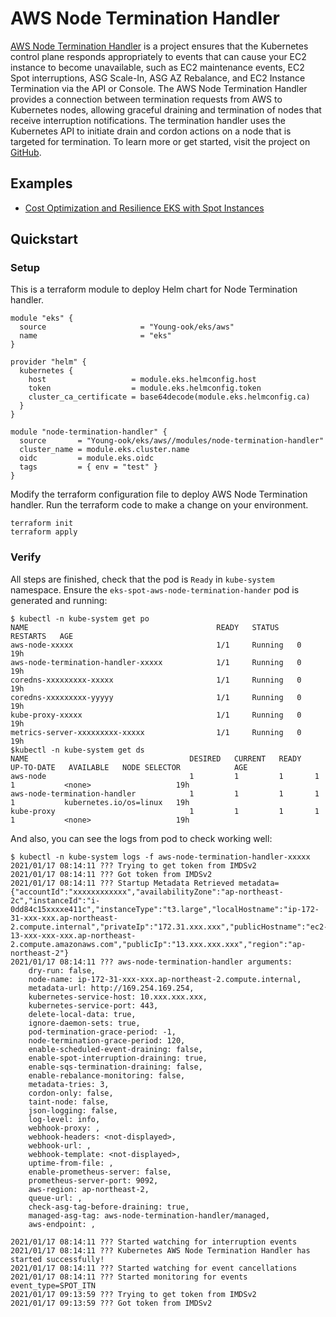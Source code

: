# AWS Node Termination Handler
[AWS Node Termination Handler](https://github.com/aws/aws-node-termination-handler) is a project ensures that the Kubernetes control plane responds appropriately to events that can cause your EC2 instance to become unavailable, such as EC2 maintenance events, EC2 Spot interruptions, ASG Scale-In, ASG AZ Rebalance, and EC2 Instance Termination via the API or Console. The AWS Node Termination Handler provides a connection between termination requests from AWS to Kubernetes nodes, allowing graceful draining and termination of nodes that receive interruption notifications. The termination handler uses the Kubernetes API to initiate drain and cordon actions on a node that is targeted for termination. To learn more or get started, visit the project on [GitHub](https://github.com/aws/aws-node-termination-handler).

## Examples
- [Cost Optimization and Resilience EKS with Spot Instances](https://aws.amazon.com/blogs/compute/cost-optimization-and-resilience-eks-with-spot-instances/)

## Quickstart
### Setup
This is a terraform module to deploy Helm chart for Node Termination handler.
```hcl
module "eks" {
  source                     = "Young-ook/eks/aws"
  name                       = "eks"
}

provider "helm" {
  kubernetes {
    host                   = module.eks.helmconfig.host
    token                  = module.eks.helmconfig.token
    cluster_ca_certificate = base64decode(module.eks.helmconfig.ca)
  }
}

module "node-termination-handler" {
  source       = "Young-ook/eks/aws//modules/node-termination-handler"
  cluster_name = module.eks.cluster.name
  oidc         = module.eks.oidc
  tags         = { env = "test" }
}
```
Modify the terraform configuration file to deploy AWS Node Termination handler. Run the terraform code to make a change on your environment.
```
terraform init
terraform apply
```

### Verify
All steps are finished, check that the pod is `Ready` in `kube-system` namespace. Ensure the `eks-spot-aws-node-termination-hander` pod is generated and running:
```
$ kubectl -n kube-system get po
NAME                                          READY   STATUS    RESTARTS   AGE
aws-node-xxxxx                                1/1     Running   0          19h
aws-node-termination-handler-xxxxx            1/1     Running   0          19h
coredns-xxxxxxxxx-xxxxx                       1/1     Running   0          19h
coredns-xxxxxxxxx-yyyyy                       1/1     Running   0          19h
kube-proxy-xxxxx                              1/1     Running   0          19h
metrics-server-xxxxxxxxx-xxxxx                1/1     Running   0          19h
$kubectl -n kube-system get ds
NAME                                    DESIRED   CURRENT   READY   UP-TO-DATE   AVAILABLE   NODE SELECTOR            AGE
aws-node                                1         1         1       1            1           <none>                   19h
aws-node-termination-handler            1         1         1       1            1           kubernetes.io/os=linux   19h
kube-proxy                              1         1         1       1            1           <none>                   19h
```

And also, you can see the logs from pod to check working well:
```
$ kubectl -n kube-system logs -f aws-node-termination-handler-xxxxx
2021/01/17 08:14:11 ??? Trying to get token from IMDSv2
2021/01/17 08:14:11 ??? Got token from IMDSv2
2021/01/17 08:14:11 ??? Startup Metadata Retrieved metadata={"accountId":"xxxxxxxxxxxx","availabilityZone":"ap-northeast-2c","instanceId":"i-0dd84c15xxxxe411c","instanceType":"t3.large","localHostname":"ip-172-31-xxx-xxx.ap-northeast-2.compute.internal","privateIp":"172.31.xxx.xxx","publicHostname":"ec2-13-xxx-xxx-xxx.ap-northeast-2.compute.amazonaws.com","publicIp":"13.xxx.xxx.xxx","region":"ap-northeast-2"}
2021/01/17 08:14:11 ??? aws-node-termination-handler arguments:
	dry-run: false,
	node-name: ip-172-31-xxx-xxx.ap-northeast-2.compute.internal,
	metadata-url: http://169.254.169.254,
	kubernetes-service-host: 10.xxx.xxx.xxx,
	kubernetes-service-port: 443,
	delete-local-data: true,
	ignore-daemon-sets: true,
	pod-termination-grace-period: -1,
	node-termination-grace-period: 120,
	enable-scheduled-event-draining: false,
	enable-spot-interruption-draining: true,
	enable-sqs-termination-draining: false,
	enable-rebalance-monitoring: false,
	metadata-tries: 3,
	cordon-only: false,
	taint-node: false,
	json-logging: false,
	log-level: info,
	webhook-proxy: ,
	webhook-headers: <not-displayed>,
	webhook-url: ,
	webhook-template: <not-displayed>,
	uptime-from-file: ,
	enable-prometheus-server: false,
	prometheus-server-port: 9092,
	aws-region: ap-northeast-2,
	queue-url: ,
	check-asg-tag-before-draining: true,
	managed-asg-tag: aws-node-termination-handler/managed,
	aws-endpoint: ,

2021/01/17 08:14:11 ??? Started watching for interruption events
2021/01/17 08:14:11 ??? Kubernetes AWS Node Termination Handler has started successfully!
2021/01/17 08:14:11 ??? Started watching for event cancellations
2021/01/17 08:14:11 ??? Started monitoring for events event_type=SPOT_ITN
2021/01/17 09:13:59 ??? Trying to get token from IMDSv2
2021/01/17 09:13:59 ??? Got token from IMDSv2
```
